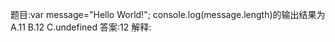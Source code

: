 题目:var message="Hello World!";
console.log(message.length)的输出结果为
A.11
B.12
C.undefined
答案:12
解释:
      